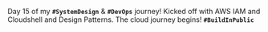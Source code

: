  Day 15 of my **`#SystemDesign`** & **`#DevOps`** journey! Kicked off with AWS IAM and Cloudshell and Design Patterns. The cloud journey begins! **`#BuildInPublic`**
